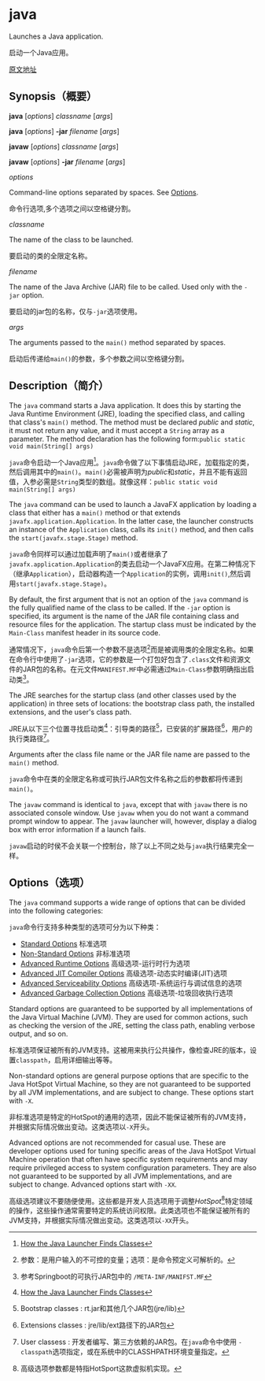 # java

Launches a Java application.

启动一个Java应用。

[原文地址](https://docs.oracle.com/javase/8/docs/technotes/tools/windows/java.html)

## Synopsis（概要）

**java** [*options*] *classname* [*args*]

**java** [*options*] **-jar** *filename* [*args*]

**javaw** [*options*] *classname* [*args*]

**javaw** [*options*] **-jar** *filename* [*args*]

*options*

Command-line options separated by spaces. See [Options](https://docs.oracle.com/javase/8/docs/technotes/tools/windows/java.html#CBBIJCHG).

命令行选项,多个选项之间以空格键分割。

*classname*

The name of the class to be launched.

要启动的类的全限定名称。

*filename*

The name of the Java Archive (JAR) file to be called. Used only with the `-jar` option.

要启动的jar包的名称，仅与`-jar`选项使用。

*args*

The arguments passed to the `main()` method separated by spaces.

启动后传递给`main()`的参数，多个参数之间以空格键分割。

## Description（简介）

The `java` command starts a Java application. It does this by starting the Java Runtime Environment (JRE), loading the specified class, and calling that class's `main()` method. The method must be declared *public* and *static*, it must not return any value, and it must accept a `String` array as a parameter. The method declaration has the following form:`public static void main(String[] args) `

`java`命令启动一个Java应用[^3]。`java`命令做了以下事情启动JRE，加载指定的类，然后调用其中的`main()`。`main()`必需被声明为*public*和*static*，并且不能有返回值，入参必需是`String`类型的数组。就像这样：`public static void main(String[] args) `

The `java` command can be used to launch a JavaFX application by loading a class that either has a `main()` method or that extends `javafx.application.Application`. In the latter case, the launcher constructs an instance of the `Application` class, calls its `init()` method, and then calls the `start(javafx.stage.Stage)` method.

`java`命令同样可以通过加载声明了`main()`或者继承了`javafx.application.Application`的类去启动一个JavaFX应用。在第二种情况下（继承`Application`），启动器构造一个`Application`的实例，调用`init()`,然后调用`start(javafx.stage.Stage)`。

By default, the first argument that is not an option of the `java` command is the fully qualified name of the class to be called. If the `-jar` option is specified, its argument is the name of the JAR file containing class and resource files for the application. The startup class must be indicated by the `Main-Class` manifest header in its source code.

通常情况下，`java`命令后第一个参数不是选项[^1]而是被调用类的全限定名称。如果在命令行中使用了`-jar`选项，它的参数是一个打包好包含了`.class`文件和资源文件的JAR包的名称。在元文件`MANIFEST.MF`中必需通过`Main-Class`参数明确指出启动类[^2]。

The JRE searches for the startup class (and other classes used by the application) in three sets of locations: the bootstrap class path, the installed extensions, and the user's class path.

JRE从以下三个位置寻找启动类[^3]：引导类的路径[^3.1]，已安装的扩展路径[^3.2]，用户的执行类路径[^3.3]。

Arguments after the class file name or the JAR file name are passed to the `main()` method.

`java`命令中在类的全限定名称或可执行JAR包文件名称之后的参数都将传递到`main()`。

The `javaw` command is identical to `java`, except that with `javaw` there is no associated console window. Use `javaw` when you do not want a command prompt window to appear. The `javaw` launcher will, however, display a dialog box with error information if a launch fails.

`javaw`启动的时侯不会关联一个控制台，除了以上不同之处与`java`执行结果完全一样。

[^1]: 参数：是用户输入的不可控的变量；选项：是命令预定义可解析的。
[^2]: 参考Springboot的可执行JAR包中的 `/META-INF/MANIFST.MF`
[^3]: [How the Java Launcher Finds Classes](https://docs.oracle.com/javase/8/docs/technotes/tools/findingclasses.html#javalauncher)
[^3.1]: Bootstrap classes : rt.jar和其他几个JAR包(jre/lib)
[^3.2]: Extensions classes : jre/lib/ext路径下的JAR包
[^3.3]: User classess : 开发者编写、第三方依赖的JAR包。在`java`命令中使用 `-classpath`选项指定，或在系统中的CLASSHPATH环境变量指定。

## Options（选项）

The `java` command supports a wide range of options that can be divided into the following categories:

`java`命令行支持多种类型的选项可分为以下种类：

- [Standard Options](https://docs.oracle.com/javase/8/docs/technotes/tools/windows/java.html#BABDJJFI)  标准选项
- [Non-Standard Options](https://docs.oracle.com/javase/8/docs/technotes/tools/windows/java.html#BABHDABI)  非标准选项
- [Advanced Runtime Options](https://docs.oracle.com/javase/8/docs/technotes/tools/windows/java.html#BABCBGHF)  高级选项-运行时行为选项
- [Advanced JIT Compiler Options](https://docs.oracle.com/javase/8/docs/technotes/tools/windows/java.html#BABDDFII)  高级选项-动态实时编译(JIT)选项
- [Advanced Serviceability Options](https://docs.oracle.com/javase/8/docs/technotes/tools/windows/java.html#BABFJDIC)  高级选项-系统运行与调试信息的选项
- [Advanced Garbage Collection Options](https://docs.oracle.com/javase/8/docs/technotes/tools/windows/java.html#BABFAFAE)  高级选项-垃圾回收执行选项

Standard options are guaranteed to be supported by all implementations of the Java Virtual Machine (JVM). They are used for common actions, such as checking the version of the JRE, setting the class path, enabling verbose output, and so on.

标准选项保证被所有的JVM支持。这被用来执行公共操作，像检查JRE的版本，设置`classpath`，启用详细输出等等。

Non-standard options are general purpose options that are specific to the Java HotSpot Virtual Machine, so they are not guaranteed to be supported by all JVM implementations, and are subject to change. These options start with `-X`.

非标准选项是特定的HotSpot的通用的选项，因此不能保证被所有的JVM支持，并根据实际情况做出变动。这类选项以`-X`开头。

Advanced options are not recommended for casual use. These are developer options used for tuning specific areas of the Java HotSpot Virtual Machine operation that often have specific system requirements and may require privileged access to system configuration parameters. They are also not guaranteed to be supported by all JVM implementations, and are subject to change. Advanced options start with `-XX`.

高级选项建议不要随便使用。这些都是开发人员选项用于调整*HotSpot*[^4]特定领域的操作，这些操作通常需要特定的系统访问权限。此类选项也不能保证被所有的JVM支持，并根据实际情况做出变动。这类选项以`-XX`开头。

[^4]: 高级选项参数都是特指HotSport这款虚拟机实现。
